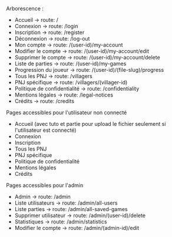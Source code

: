 Arborescence :

- Accueil                       -> route: /
- Connexion                     -> route: /login
- Inscription                   -> route: /register
- Déconnexion                   -> route: /log-out
- Mon compte                    -> route: /(user-id)/my-account
- Modifier le compte            -> route: /(user-id)/my-account/edit
- Supprimer le compte           -> route: /(user-id)/my-account/delete
- Liste de parties              -> route: /(user-id)/my-games
- Progression du joueur         -> route: /(user-id)/(file-slug)/progress
- Tous les PNJ                  -> route: /villagers
- PNJ spécifique                -> route: /villagers/(villager-id)
- Politique de confidentialité  -> route: /confidentiality
- Mentions légales              -> route: /legal-notices
- Crédits                       -> route: /credits

Pages accessibles pour l'utilisateur non connecté

- Accueil (avec tuto et partie pour upload le fichier seulement si l'utilisateur est connecté)
- Connexion
- Inscription
- Tous les PNJ
- PNJ spécifique
- Politique de confidentialité  
- Mentions légales              
- Crédits                       

Pages accessibles pour l'admin

- Admin                 -> route: /admin
- Liste utilisateurs    -> route: /admin/all-users
- Liste parties         -> route: /admin/all-saved-games
- Supprimer utilisateur -> route: /admin/(user-id)/delete
- Statistiques          -> route: /admin/statistics
- Modifier le compte    -> route: /admin/(admin-id)/edit